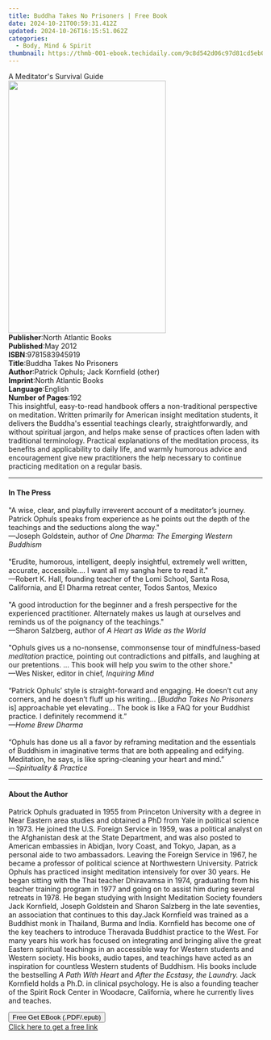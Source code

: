 ```yaml
---
title: Buddha Takes No Prisoners | Free Book
date: 2024-10-21T00:59:31.412Z
updated: 2024-10-26T16:15:51.062Z
categories:
  - Body, Mind & Spirit
thumbnail: https://thmb-001-ebook.techidaily.com/9c8d542d06c97d81cd5eb01ba305fe5ad46eff08b25f5aea5c5edbe7a206280b.jpg
---
```

<main id="book-container">
  <div class="flex flex-col">
    <div class="book-brief flex-1 py-6 px-4 sm:p-6 md:py-10 md:px-8">
      <!-- brief-->
      <div class="book-brief-main">A Meditator's Survival Guide</div>
    </div>
    <div
      class="book-meta-info flex-1 grid gap-4 col-start-1 col-end-3 row-start-1 sm:mb-6 sm:grid-cols-4 lg:gap-6 lg:col-start-2 lg:row-end-6 lg:row-span-6 lg:mb-0"
    >
      <div
        class="book-meta-info-left place-content-center mt-4 p-4 text-sm leading-6 col-start-2 col-span-2 dark:text-slate-400"
      >
        <img
          class="w-full h-500 object-cover rounded-lg sm:h-255 sm:col-span-2 lg:col-span-full"
          src="https://img-001-ebook.techidaily.com/f10defa09fce62fe59c3aeaec9bc2057de4967e2cdd488c3c5fa354d19008cee.jpg"
          alt=""
          width="312"
          height="500"
        />
      </div>
      <div
        class="book-meta-info-right mt-2 col-start-1 row-start-2 col-span-3 self-center"
      >
        <!-- meta data  -->
        <div class="flex flex-col px-4 md:px-8">
          <div class="flex-1">
            <strong>Publisher</strong>:<span class="px-2"
              >North Atlantic Books</span
            >
          </div>
          <div class="flex-1">
            <strong>Published</strong>:<span class="px-2">May 2012</span>
          </div>
          <div class="flex-1">
            <strong>ISBN</strong>:<span class="px-2">9781583945919</span>
          </div>
          <div class="flex-1">
            <strong>Title</strong>:<span class="px-2"
              >Buddha Takes No Prisoners</span
            >
          </div>
          <div class="flex-1">
            <strong>Author</strong>:<span class="px-2"
              >Patrick Ophuls; Jack Kornfield (other)</span
            >
          </div>
          <div class="flex-1">
            <strong>Imprint</strong>:<span class="px-2"
              >North Atlantic Books</span
            >
          </div>
          <div class="flex-1">
            <strong>Language</strong>:<span class="px-2">English</span>
          </div>
          <div class="flex-1">
            <strong>Number of Pages</strong>:<span class="px-2">192</span>
          </div>
        </div>
      </div>
    </div>
    <div class="book-description flex-1 py-6 px-4 sm:p-6 md:py-10 md:px-8">
      <div class="book-description-main">
        <div accordion-content="" id="description">
          This insightful, easy-to-read handbook offers a non-traditional
          perspective on meditation. Written primarily for American insight
          meditation students, it delivers the Buddha's essential teachings
          clearly, straightforwardly, and without spiritual jargon, and helps
          make sense of practices often laden with traditional terminology.
          Practical explanations of the meditation process, its benefits and
          applicability to daily life, and warmly humorous advice and
          encouragement give new practitioners the help necessary to continue
          practicing meditation on a regular basis.
        </div>
      </div>
    </div>
    <div class="book-excerpts flex-1 py-6 px-4 sm:p-6 md:py-10 md:px-8">
      <!-- excerpts-->
      <div class="book-excerpts-main">
        <hr />
        <h4 class="placeholder placeholder-heading">
          <span>In The Press</span>
        </h4>
        <p>
          "A wise, clear, and playfully irreverent account of a meditator’s
          journey. Patrick Ophuls speaks from experience as he points out the
          depth of the teachings and the seductions along the way."<br />—Joseph
          Goldstein, author of <i>One Dharma: The Emerging Western Buddhism</i
          ><br />
          <br />"Erudite, humorous, intelligent, deeply insightful, extremely
          well written, accurate, accessible.… I want all my sangha here to read
          it."<br />—Robert K. Hall, founding teacher of the Lomi School, Santa
          Rosa, California, and El Dharma retreat center, Todos Santos,
          Mexico<br />
          <br />"A good introduction for the beginner and a fresh perspective
          for the experienced practitioner. Alternately makes us laugh at
          ourselves and reminds us of the poignancy of the teachings."<br />—Sharon
          Salzberg, author of <i>A Heart as Wide as the World</i> <br />
          <br />"Ophuls gives us a no-nonsense, commonsense tour of
          mindfulness-based <i>meditation</i> practice, pointing out
          contradictions and pitfalls, and laughing at our pretentions. ... This
          book will help you swim to the other shore."<br />—Wes Nisker, editor
          in chief, <i>Inquiring Mind</i><br />
          <br />“Patrick Ophuls’ style is straight-forward and engaging. He
          doesn’t cut any corners, and he doesn’t fluff up his writing… [<i
            >Buddha Takes No Prisoners</i
          >
          is] approachable yet elevating… The book is like a FAQ for your
          Buddhist practice. I definitely recommend it.”<i
            ><br />—Home Brew Dharma<br /><br /></i
          >“Ophuls has done us all a favor by reframing meditation and the
          essentials of Buddhism in imaginative terms that are both appealing
          and edifying. Meditation, he says, is like spring-cleaning your heart
          and mind.”<br />
          —<i>Spirituality &amp; Practice</i>
        </p>
      </div>
    </div>
    <div class="book-about-author flex-1 py-6 px-4 sm:p-6 md:py-10 md:px-8">
      <!-- about author-->
      <div class="book-main-author-main">
        <hr />
        <h4 class="placeholder placeholder-heading">
          <span>About the Author</span>
        </h4>
        <p>
          Patrick Ophuls graduated in 1955 from Princeton University with a
          degree in Near Eastern area studies and obtained a PhD from Yale in
          political science in 1973. He joined the U.S. Foreign Service in 1959,
          was a political analyst on the Afghanistan desk at the State
          Department, and was also posted to American embassies in Abidjan,
          Ivory Coast, and Tokyo, Japan, as a personal aide to two ambassadors.
          Leaving the Foreign Service in 1967, he became a professor of
          political science at Northwestern University. Patrick Ophuls has
          practiced insight meditation intensively for over 30 years. He began
          sitting with the Thai teacher Dhiravamsa in 1974, graduating from his
          teacher training program in 1977 and going on to assist him during
          several retreats in 1978. He began studying with Insight Meditation
          Society founders Jack Kornfield, Joseph Goldstein and Sharon Salzberg
          in the late seventies, an association that continues to this day.Jack
          Kornfield was trained as a Buddhist monk in Thailand, Burma and India.
          Kornfield has become one of the key teachers to introduce Theravada
          Buddhist practice to the West. For many years his work has focused on
          integrating and bringing alive the great Eastern spiritual teachings
          in an accessible way for Western students and Western society. His
          books, audio tapes, and teachings have acted as an inspiration for
          countless Western students of Buddhism. His books include the
          bestselling <i>A Path With Heart</i> and
          <i>After the Ecstasy, the Laundry. </i>Jack Kornfield holds a Ph.D. in
          clinical psychology. He is also a founding teacher of the Spirit Rock
          Center in Woodacre, California, where he currently lives and teaches.
        </p>
      </div>
    </div>
    <div class="book-free-get flex-1 py-6 px-4 sm:p-6 md:py-10 md:px-8">
      <button
        id="btn-free-get"
        class="bg-blue-500 hover:bg-blue-700 text-white font-bold py-2 px-4 rounded"
      >
        Free Get EBook (.PDF/.epub)
      </button>
      <div id="countdown-display" class="px-2 text-lg mt-2"></div>
      <a
        id="free-link"
        class="hidden bg-blue-500 hover:bg-blue-700 text-white font-bold py-2 px-4 rounded"
        href="https://www.ebooks.com/en-us/book/883170/buddha-takes-no-prisoners/patrick-ophuls/"
        target="_blank"
        >Click here to get a free link</a
      >
    </div>
    <script>
      let countdownTime = 0;
      let countdownInterval = null;
      document
        .getElementById('btn-free-get')
        .addEventListener('click', startCountdown);
      function startCountdown() {
        countdownTime = new Date().getTime() + 60000 * 3;
        countdownInterval = setInterval(updateCountdown, 1000);
        document.getElementById('btn-free-get').disabled = true;
        document
          .getElementById('btn-free-get')
          .classList.add('bg-gray-500', 'cursor-not-allowed');
      }
      function updateCountdown() {
        let currentTime = new Date().getTime();
        let timeLeft = countdownTime - currentTime;
        let secondsLeft = Math.floor(timeLeft / 1000);
        document.getElementById('countdown-display').innerHTML =
          `Remaining time: ${secondsLeft} seconds.`;
        if (secondsLeft <= 0) {
          clearInterval(countdownInterval);
          document.getElementById('btn-free-get').classList.add('hidden');
          document.getElementById('free-link').classList.remove('hidden');
          document.getElementById('countdown-display').innerHTML = '';
        }
      }
    </script>
  </div>
</main>

<ins class="adsbygoogle"
      style="display:block"
      data-ad-client="ca-pub-7571918770474297"
      data-ad-slot="8358498916"
      data-ad-format="auto"
      data-full-width-responsive="true"></ins>
    
